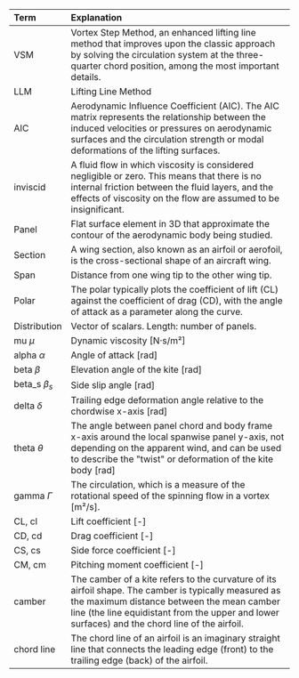 |Term   |Explanation   |
|:----|:---|
| VSM | Vortex Step Method, an enhanced lifting line method that improves upon the classic approach by solving the circulation system at the three-quarter chord position, among the most important details.|
| LLM | Lifting Line Method|
| AIC | Aerodynamic Influence Coefficient (AIC). The AIC matrix represents the relationship between the induced velocities or pressures on aerodynamic surfaces and the circulation strength or modal deformations of the lifting surfaces.|
| inviscid | A fluid flow in which viscosity is considered negligible or zero. This means that there is no internal friction between the fluid layers, and the effects of viscosity on the flow are assumed to be insignificant. |
| Panel | Flat surface element in 3D that approximate the contour of the aerodynamic body being studied.|
| Section |A wing section, also known as an airfoil or aerofoil, is the cross-sectional shape of an aircraft wing.|
| Span | Distance from one wing tip to the other wing tip. |
| Polar | The polar typically plots the coefficient of lift (CL) against the coefficient of drag (CD), with the angle of attack as a parameter along the curve. |
| Distribution  |Vector of scalars. Length: number of panels.|
| mu $\mu$ | Dynamic viscosity [N·s/m²]  |
| alpha $\alpha$| Angle of attack [rad]|
| beta $\beta$ | Elevation angle of the kite [rad]|
| beta\_s $\beta_s$ | Side slip angle [rad] |
| delta $\delta$| Trailing edge deformation angle relative to the chordwise x-axis [rad] |
| theta $\theta$ |The angle between panel chord and body frame x-axis around the local spanwise panel y-axis, not depending on the apparent wind, and can be used to describe the "twist" or deformation of the kite body [rad]|
| gamma $\Gamma$ |The circulation, which is a measure of the rotational speed of the spinning flow in a vortex [m²/s]. |
| CL, cl | Lift coefficient [-] |
| CD, cd | Drag coefficient [-] |
| CS, cs | Side force coefficient [-] |
| CM, cm | Pitching moment coefficient [-] |
| camber | The camber of a kite refers to the curvature of its airfoil shape. The camber is typically measured as the maximum distance between the mean camber line (the line equidistant from the upper and lower surfaces) and the chord line of the airfoil. |
| chord line | The chord line of an airfoil is an imaginary straight line that connects the leading edge (front) to the trailing edge (back) of the airfoil. |